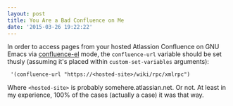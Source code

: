 ```yaml
---
layout: post
title: You Are a Bad Confluence on Me
date: '2015-03-26 19:22:22'
---
```

In order to access pages from your hosted Atlassion Confluence on GNU Emacs via [confluence-el][confluence-el] mode, the `confluence-url` variable should be set thusly (assuming it's placed within `custom-set-variables` arguments):

     '(confluence-url "https://<hosted-site>/wiki/rpc/xmlrpc")

Where `<hosted-site>` is probably somehere.atlassian.net. Or not. At least in my experience, 100% of the cases (actually a case) it was that way.

[confluence-el]: http://sourceforge.net/p/confluence-el/wiki/Home/
